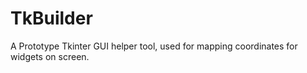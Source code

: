 # TkBuilder
A Prototype Tkinter GUI helper tool, used for mapping coordinates for widgets on screen.
